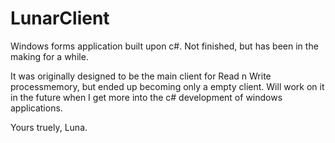 # LunarClient
Windows forms application built upon c#. Not finished, but has been in the making for a while.

It was originally designed to be the main client for Read n Write processmemory, but ended up becoming only a empty client.
Will work on it in the future when I get more into the c# development of windows applications.

Yours truely,
Luna.
